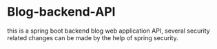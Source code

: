 # Blog-backend-API

this is a spring boot backend blog web application API, several security related changes can be made by the help of spring security.

